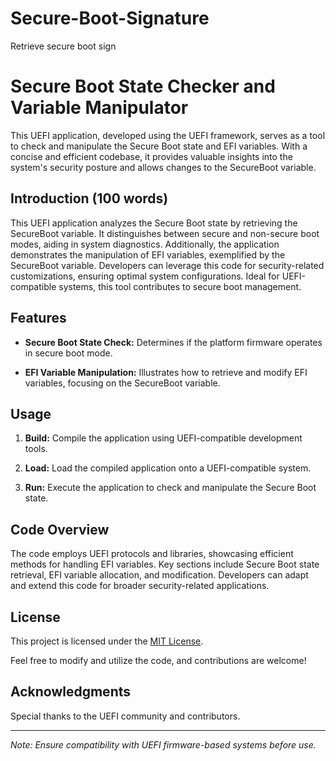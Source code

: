 # Secure-Boot-Signature
Retrieve secure boot sign 

# Secure Boot State Checker and Variable Manipulator

This UEFI application, developed using the UEFI framework, serves as a tool to check and manipulate the Secure Boot state and EFI variables. With a concise and efficient codebase, it provides valuable insights into the system's security posture and allows changes to the SecureBoot variable.

## Introduction (100 words)

This UEFI application analyzes the Secure Boot state by retrieving the SecureBoot variable. It distinguishes between secure and non-secure boot modes, aiding in system diagnostics. Additionally, the application demonstrates the manipulation of EFI variables, exemplified by the SecureBoot variable. Developers can leverage this code for security-related customizations, ensuring optimal system configurations. Ideal for UEFI-compatible systems, this tool contributes to secure boot management.

## Features

- **Secure Boot State Check:** Determines if the platform firmware operates in secure boot mode.
  
- **EFI Variable Manipulation:** Illustrates how to retrieve and modify EFI variables, focusing on the SecureBoot variable.

## Usage

1. **Build:** Compile the application using UEFI-compatible development tools.

2. **Load:** Load the compiled application onto a UEFI-compatible system.

3. **Run:** Execute the application to check and manipulate the Secure Boot state.

## Code Overview

The code employs UEFI protocols and libraries, showcasing efficient methods for handling EFI variables. Key sections include Secure Boot state retrieval, EFI variable allocation, and modification. Developers can adapt and extend this code for broader security-related applications.

## License

This project is licensed under the [MIT License](LICENSE).

Feel free to modify and utilize the code, and contributions are welcome!

## Acknowledgments

Special thanks to the UEFI community and contributors.

---

*Note: Ensure compatibility with UEFI firmware-based systems before use.*

